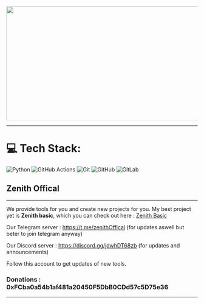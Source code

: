<div align="center">
  <img src="https://media.giphy.com/media/dWesBcTLavkZuG35MI/giphy.gif" width="600" height="300"/>
</div>

---
# 💻 Tech Stack:
![Python](https://img.shields.io/badge/python-3670A0?style=plastic&logo=python&logoColor=ffdd54) ![GitHub Actions](https://img.shields.io/badge/github%20actions-%232671E5.svg?style=plastic&logo=githubactions&logoColor=white) ![Git](https://img.shields.io/badge/git-%23F05033.svg?style=plastic&logo=git&logoColor=white) ![GitHub](https://img.shields.io/badge/github-%23121011.svg?style=plastic&logo=github&logoColor=white) ![GitLab](https://img.shields.io/badge/gitlab-%23181717.svg?style=plastic&logo=gitlab&logoColor=white)

## Zenith Offical
---
We provide tools for you and create new projects for you. My best project yet is **Zenith basic**, which you can check out here : [Zenith Basic](https://github.com/ritepro/Zenith-Basic-RAT)

Our Telegram server : https://t.me/zenithOffical (for updates aswell but beter to join telegram anyway)

Our Discord server : https://discord.gg/jdwhDT68zb (for updates and announcements)

Follow this account to get updates of new tools.

### Donations : **0xFCba0a54b1af481a20450F5DbB0CDd57c5D75e36**

---
